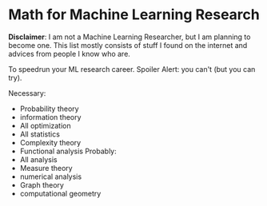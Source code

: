 # Math for Machine Learning Research

**Disclaimer**: I am not a Machine Learning Researcher, but I am planning to become one. This list mostly consists of stuff I found on the internet and advices from people I know who are.

To speedrun your ML research career. 
Spoiler Alert: you can't (but you can try).

Necessary:
- Probability theory
- information theory
- All optimization
- All statistics
- Complexity theory
- Functional analysis
Probably:
- All analysis
- Measure theory
- numerical analysis
- Graph theory
- computational geometry


 

